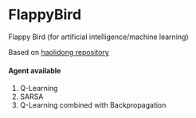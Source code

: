 # FlappyBird
Flappy Bird (for artificial intelligence/machine learning)

Based on [haolidong repository](https://github.com/haolidong/FlappyBird)

#### Agent available
1. Q-Learning
2. SARSA
3. Q-Learning combined with Backpropagation
